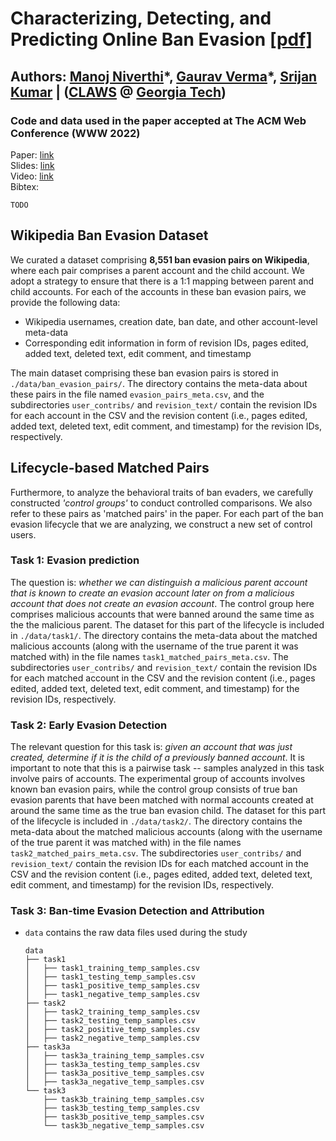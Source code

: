 # Characterizing, Detecting, and Predicting Online Ban Evasion [[pdf]](TODO)
## Authors: [Manoj Niverthi](TODO)\*, [Gaurav Verma](https://gaurav22verma.github.io/)\*, [Srijan Kumar](https://faculty.cc.gatech.edu/~srijan/) | ([CLAWS](http://claws.cc.gatech.edu/) @ [Georgia Tech](https://www.gatech.edu/))
### Code and data used in the paper accepted at The ACM Web Conference (WWW 2022)

Paper: [link](TODO)  
Slides: [link](TODO)   
Video: [link](TODO)  
Bibtex: 
```
TODO
```

## Wikipedia Ban Evasion Dataset
We curated a dataset comprising **8,551 ban evasion pairs on Wikipedia**, where each pair comprises a parent account and the child account. We adopt a strategy to ensure that there is a 1:1 mapping between parent and child accounts. For each of the accounts in these ban evasion pairs, we provide the following data:  
* Wikipedia usernames, creation date, ban date, and other account-level meta-data
* Corresponding edit information in form of revision IDs, pages edited, added text, deleted text, edit comment, and timestamp  

The main dataset comprising these ban evasion pairs is stored in `./data/ban_evasion_pairs/`. The directory contains the meta-data about these pairs in the file named `evasion_pairs_meta.csv`, and the subdirectories `user_contribs/` and `revision_text/` contain the revision IDs for each account in the CSV and the revision content (i.e., pages edited, added text, deleted text, edit comment, and timestamp) for the revision IDs, respectively. 

## Lifecycle-based Matched Pairs

Furthermore, to analyze the behavioral traits of ban evaders, we carefully constructed *'control groups'* to conduct controlled comparisons. We also refer to these pairs as 'matched pairs' in the paper. For each part of the ban evasion lifecycle that we are analyzing, we construct a new set of control users. 

### Task 1: Evasion prediction
The question is: _whether we can distinguish a malicious parent account that is known to create an evasion account later on from a malicious account that does not create an evasion account_. The control group here comprises malicious accounts that were banned around the same time as the the malicious parent. The dataset for this part of the lifecycle is included in `./data/task1/`. The directory contains the meta-data about the matched malicious accounts (along with the username of the true parent it was matched with) in the file names `task1_matched_pairs_meta.csv`. The subdirectories `user_contribs/` and `revision_text/` contain the revision IDs for each matched account in the CSV and the revision content (i.e., pages edited, added text, deleted text, edit comment, and timestamp) for the revision IDs, respectively.

### Task 2: Early Evasion Detection 
The relevant question for this task is: _given an account that was just created, determine if it is the child of a previously banned account_. It is important to note that this is a pairwise task -- samples analyzed in this task involve pairs of accounts. The experimental group of accounts involves known ban evasion pairs, while the control group consists of true ban evasion parents that have been matched with normal accounts created at around the same time as the true ban evasion child. The dataset for this part of the lifecycle is included in `./data/task2/`. The directory contains the meta-data about the matched malicious accounts (along with the username of the true parent it was matched with) in the file names `task2_matched_pairs_meta.csv`. The subdirectories `user_contribs/` and `revision_text/` contain the revision IDs for each matched account in the CSV and the revision content (i.e., pages edited, added text, deleted text, edit comment, and timestamp) for the revision IDs, respectively.

### Task 3: Ban-time Evasion Detection and Attribution


- `data` contains the raw data files used during the study
	```
	data
	├── task1
	│   ├── task1_training_temp_samples.csv
	│   ├── task1_testing_temp_samples.csv
	│   ├── task1_positive_temp_samples.csv
	│   ├── task1_negative_temp_samples.csv
	├── task2
	│   ├── task2_training_temp_samples.csv
	│   ├── task2_testing_temp_samples.csv
	│   ├── task2_positive_temp_samples.csv
	│   ├── task2_negative_temp_samples.csv
	├── task3a
	│   ├── task3a_training_temp_samples.csv
	│   ├── task3a_testing_temp_samples.csv
	│   ├── task3a_positive_temp_samples.csv
	│   ├── task3a_negative_temp_samples.csv
	└── task3
		├── task3b_training_temp_samples.csv
		├── task3b_testing_temp_samples.csv
		├── task3b_positive_temp_samples.csv
		└── task3b_negative_temp_samples.csv
	```

